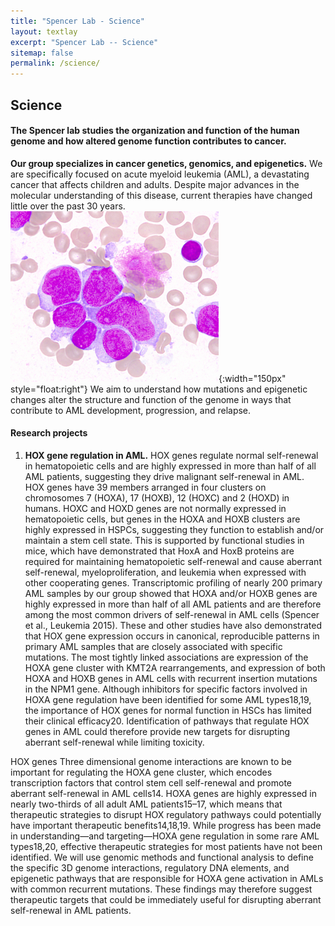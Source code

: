 ```yaml
---
title: "Spencer Lab - Science"
layout: textlay
excerpt: "Spencer Lab -- Science"
sitemap: false
permalink: /science/
---
```


## Science

#### The Spencer lab studies the organization and function of the human genome and how altered genome function contributes to cancer.

**Our group specializes in cancer genetics, genomics, and
epigenetics.** We are specifically focused on acute myeloid leukemia
(AML), a devastating cancer that affects children and adults. Despite major
advances in the molecular understanding of this disease, current
therapies have changed little over the past 30
years. ![AML blasts](/images/aml.png){:width="150px"
style="float:right"}  We aim to
understand how mutations and epigenetic changes alter the structure
and function of the genome in ways that contribute to AML development, progression,
and relapse.

#### Research projects ####

1. **HOX gene regulation in AML.** HOX genes regulate normal
self-renewal in hematopoietic cells and are highly expressed in more
than half of all AML patients, suggesting they drive malignant
self-renewal in AML. HOX genes
have 39 members arranged in four clusters on chromosomes 7 (HOXA), 17
(HOXB), 12 (HOXC) and 2 (HOXD) in humans. HOXC and HOXD genes are not
normally expressed in hematopoietic cells, but genes in the HOXA and
HOXB clusters are highly expressed in HSPCs, suggesting they
function to establish and/or maintain a stem cell state. This is
supported by functional studies in mice, which have demonstrated that
HoxA and HoxB proteins are required for maintaining hematopoietic
self-renewal and cause aberrant self-renewal, myeloproliferation, and
leukemia when expressed with other cooperating
genes. Transcriptomic profiling of nearly 200 primary AML samples
by our group showed that HOXA and/or HOXB genes are highly expressed
in more than half of all AML patients and are therefore among the most
common drivers of self-renewal in AML cells (Spencer et al., Leukemia
2015). These and other studies have also demonstrated that HOX gene
expression occurs in canonical, reproducible patterns in primary AML
samples that are closely associated with specific
mutations. The most tightly linked associations are expression
of the HOXA gene cluster with KMT2A rearrangements, and expression of
both HOXA and HOXB genes in AML cells with recurrent insertion
mutations in the NPM1 gene. Although inhibitors for specific factors
involved in HOXA gene regulation have been identified for some AML
types18,19, the importance of HOX genes for normal function in HSCs
has limited their clinical efficacy20. Identification of pathways that
regulate HOX genes in AML could therefore provide new targets for
disrupting aberrant self-renewal while limiting toxicity.

HOX genes Three dimensional genome
   interactions are known to be important for regulating the HOXA gene cluster, which encodes transcription factors that control stem cell self-renewal and promote aberrant self-renewal in AML cells14. HOXA genes are highly expressed in nearly two-thirds of all adult AML patients15–17, which means that therapeutic strategies to disrupt HOX regulatory pathways could potentially have important therapeutic benefits14,18,19. While progress has been made in understanding—and targeting—HOXA gene regulation in some rare AML types18,20, effective therapeutic strategies for most patients have not been identified. We will use genomic methods and functional analysis to define the specific 3D genome interactions, regulatory DNA elements, and epigenetic pathways that are responsible for HOXA gene activation in AMLs with common recurrent mutations. These findings may therefore suggest therapeutic targets that could be immediately useful for disrupting aberrant self-renewal in AML patients. 
